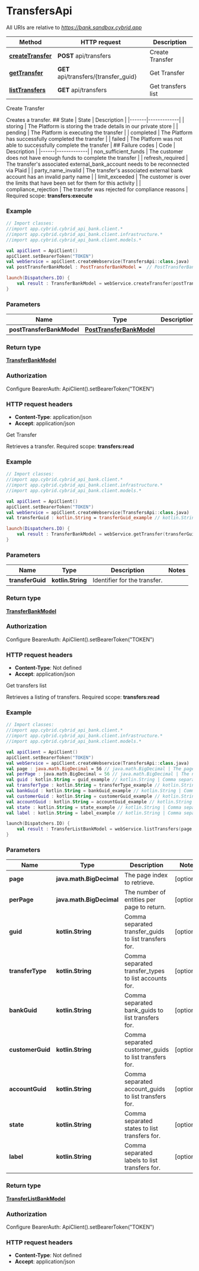 # TransfersApi

All URIs are relative to *https://bank.sandbox.cybrid.app*

Method | HTTP request | Description
------------- | ------------- | -------------
[**createTransfer**](TransfersApi.md#createTransfer) | **POST** api/transfers | Create Transfer
[**getTransfer**](TransfersApi.md#getTransfer) | **GET** api/transfers/{transfer_guid} | Get Transfer
[**listTransfers**](TransfersApi.md#listTransfers) | **GET** api/transfers | Get transfers list



Create Transfer

Creates a transfer.  ## State  | State | Description | |-------|-------------| | storing | The Platform is storing the trade details in our private store | | pending | The Platform is executing the transfer | | completed | The Platform has successfully completed the transfer | | failed | The Platform was not able to successfully complete the transfer |  ## Failure codes  | Code | Description | |------|-------------| | non_sufficient_funds | The customer does not have enough funds to complete the transfer | | refresh_required | The transfer&#39;s associated external_bank_account needs to be reconnected via Plaid | | party_name_invalid | The transfer&#39;s associated external bank account has an invalid party name | | limit_exceeded | The customer is over the limits that have been set for them for this activity | | compliance_rejection | The transfer was rejected for compliance reasons |    Required scope: **transfers:execute**

### Example
```kotlin
// Import classes:
//import app.cybrid.cybrid_api_bank.client.*
//import app.cybrid.cybrid_api_bank.client.infrastructure.*
//import app.cybrid.cybrid_api_bank.client.models.*

val apiClient = ApiClient()
apiClient.setBearerToken("TOKEN")
val webService = apiClient.createWebservice(TransfersApi::class.java)
val postTransferBankModel : PostTransferBankModel =  // PostTransferBankModel | 

launch(Dispatchers.IO) {
    val result : TransferBankModel = webService.createTransfer(postTransferBankModel)
}
```

### Parameters

Name | Type | Description  | Notes
------------- | ------------- | ------------- | -------------
 **postTransferBankModel** | [**PostTransferBankModel**](PostTransferBankModel.md)|  |

### Return type

[**TransferBankModel**](TransferBankModel.md)

### Authorization


Configure BearerAuth:
    ApiClient().setBearerToken("TOKEN")

### HTTP request headers

 - **Content-Type**: application/json
 - **Accept**: application/json


Get Transfer

Retrieves a transfer.  Required scope: **transfers:read**

### Example
```kotlin
// Import classes:
//import app.cybrid.cybrid_api_bank.client.*
//import app.cybrid.cybrid_api_bank.client.infrastructure.*
//import app.cybrid.cybrid_api_bank.client.models.*

val apiClient = ApiClient()
apiClient.setBearerToken("TOKEN")
val webService = apiClient.createWebservice(TransfersApi::class.java)
val transferGuid : kotlin.String = transferGuid_example // kotlin.String | Identifier for the transfer.

launch(Dispatchers.IO) {
    val result : TransferBankModel = webService.getTransfer(transferGuid)
}
```

### Parameters

Name | Type | Description  | Notes
------------- | ------------- | ------------- | -------------
 **transferGuid** | **kotlin.String**| Identifier for the transfer. |

### Return type

[**TransferBankModel**](TransferBankModel.md)

### Authorization


Configure BearerAuth:
    ApiClient().setBearerToken("TOKEN")

### HTTP request headers

 - **Content-Type**: Not defined
 - **Accept**: application/json


Get transfers list

Retrieves a listing of transfers.  Required scope: **transfers:read**

### Example
```kotlin
// Import classes:
//import app.cybrid.cybrid_api_bank.client.*
//import app.cybrid.cybrid_api_bank.client.infrastructure.*
//import app.cybrid.cybrid_api_bank.client.models.*

val apiClient = ApiClient()
apiClient.setBearerToken("TOKEN")
val webService = apiClient.createWebservice(TransfersApi::class.java)
val page : java.math.BigDecimal = 56 // java.math.BigDecimal | The page index to retrieve.
val perPage : java.math.BigDecimal = 56 // java.math.BigDecimal | The number of entities per page to return.
val guid : kotlin.String = guid_example // kotlin.String | Comma separated transfer_guids to list transfers for.
val transferType : kotlin.String = transferType_example // kotlin.String | Comma separated transfer_types to list accounts for.
val bankGuid : kotlin.String = bankGuid_example // kotlin.String | Comma separated bank_guids to list transfers for.
val customerGuid : kotlin.String = customerGuid_example // kotlin.String | Comma separated customer_guids to list transfers for.
val accountGuid : kotlin.String = accountGuid_example // kotlin.String | Comma separated account_guids to list transfers for.
val state : kotlin.String = state_example // kotlin.String | Comma separated states to list transfers for.
val label : kotlin.String = label_example // kotlin.String | Comma separated labels to list transfers for.

launch(Dispatchers.IO) {
    val result : TransferListBankModel = webService.listTransfers(page, perPage, guid, transferType, bankGuid, customerGuid, accountGuid, state, label)
}
```

### Parameters

Name | Type | Description  | Notes
------------- | ------------- | ------------- | -------------
 **page** | **java.math.BigDecimal**| The page index to retrieve. | [optional]
 **perPage** | **java.math.BigDecimal**| The number of entities per page to return. | [optional]
 **guid** | **kotlin.String**| Comma separated transfer_guids to list transfers for. | [optional]
 **transferType** | **kotlin.String**| Comma separated transfer_types to list accounts for. | [optional]
 **bankGuid** | **kotlin.String**| Comma separated bank_guids to list transfers for. | [optional]
 **customerGuid** | **kotlin.String**| Comma separated customer_guids to list transfers for. | [optional]
 **accountGuid** | **kotlin.String**| Comma separated account_guids to list transfers for. | [optional]
 **state** | **kotlin.String**| Comma separated states to list transfers for. | [optional]
 **label** | **kotlin.String**| Comma separated labels to list transfers for. | [optional]

### Return type

[**TransferListBankModel**](TransferListBankModel.md)

### Authorization


Configure BearerAuth:
    ApiClient().setBearerToken("TOKEN")

### HTTP request headers

 - **Content-Type**: Not defined
 - **Accept**: application/json

